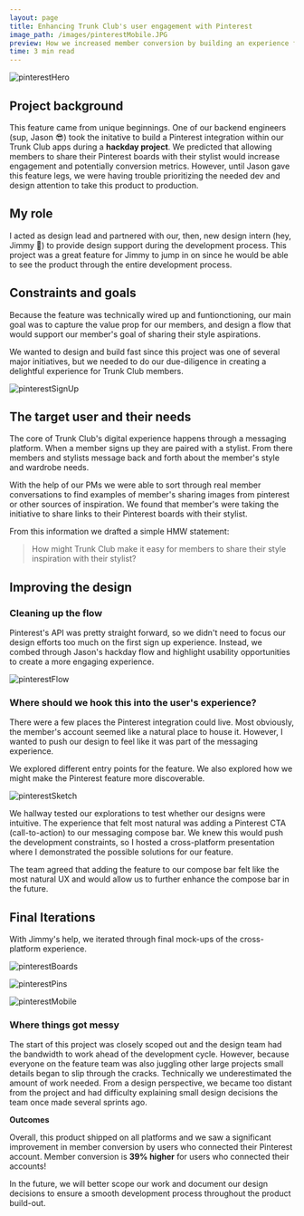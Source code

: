 ```yaml
---
layout: page
title: Enhancing Trunk Club's user engagement with Pinterest
image_path: /images/pinterestMobile.JPG
preview: How we increased member conversion by building an experience for members to share their style aspirations.
time: 3 min read
---
```


![pinterestHero](/images/pinterestHero.JPG)

## Project background

This feature came from unique beginnings. One of our backend engineers (sup, Jason 😎) took the initative to build a Pinterest integration within our Trunk Club apps during a **hackday project**. We predicted that allowing members to share their Pinterest boards with their stylist would increase engagement and potentially conversion metrics. However, until Jason gave this feature legs, we were having trouble prioritizing the needed dev and design attention to take this product to production.

## My role

I acted as design lead and partnered with our, then, new design intern (hey, Jimmy 🤗) to provide design support during the development process. This project was a great feature for Jimmy to jump in on since he would be able to see the product through the entire development process.

## Constraints and goals

Because the feature was technically wired up and funtionctioning, our main goal was to capture the value prop for our members, and design a flow that would support our member's goal of sharing their style aspirations.

 We wanted to design and build fast since this project was one of several major initiatives, but we needed to do our due-diligence in creating a delightful experience for Trunk Club members.

![pinterestSignUp](/images/pinterestSignUp.png)



## The target user and their needs

The core of Trunk Club's digital experience happens through a messaging platform. When a member signs up they are paired with a stylist. From there members and stylists message back and forth about the member's style and wardrobe needs.

With the help of our PMs we were able to sort through real member conversations to find examples of member's sharing images from pinterest or other sources of inspiration. We found that member's were taking the initiative to share links to their Pinterest boards with their stylist.

From this information we drafted a simple HMW statement:

> How might Trunk Club make it easy for members to share their style inspiration with their stylist?



## Improving the design

### Cleaning up the flow

Pinterest's API was pretty straight forward, so we didn't need to focus our design efforts too much on the first sign up experience. Instead, we combed through Jason's hackday flow and highlight usability opportunities to create a more engaging experience.

![pinterestFlow](/images/pinterestFlow.JPG)



### Where should we hook this into the user's experience?

There were a few places the Pinterest integration could live. Most obviously, the member's account seemed like a natural place to house it. However, I wanted to push our design to feel like it was part of the messaging experience.

We explored different entry points for the feature. We also explored how we might make the Pinterest feature more discoverable.

![pinterestSketch](/images/pinterestSketch.JPG)

We hallway tested our explorations to test whether our designs were intuitive. The experience that felt most natural was adding a Pinterest CTA (call-to-action) to our messaging compose bar. We knew this would push the development constraints, so I hosted a cross-platform presentation where I demonstrated the possible solutions for our feature.

The team agreed that adding the feature to our compose bar felt like the most natural UX and would allow us to further enhance the compose bar in the future.



## Final Iterations

With Jimmy's help, we iterated through final mock-ups of the cross-platform experience.

![pinterestBoards](/images/pinterestBoards.JPG)

![pinterestPins](/images/pinterestPins.JPG)

![pinterestMobile](/images/pinterestMobile.JPG)



### Where things got messy

The start of this project was closely scoped out and the design team had the bandwidth to work ahead of the development cycle. However, because everyone on the feature team was also juggling other large projects small details began to slip through the cracks. Technically we underestimated the amount of work needed. From a design perspective, we became too distant from the project and had difficulty explaining small design decisions the team once made several sprints ago.



**Outcomes**

Overall, this product shipped on all platforms and we saw a significant improvement in member conversion by users who connected their Pinterest account. Member conversion is **39% higher** for users who connected their accounts!

In the future, we will better scope our work and document our design decisions to ensure a smooth development process throughout the product build-out.
